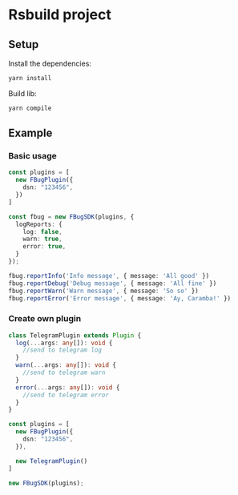 # Rsbuild project

## Setup

Install the dependencies:

```bash
yarn install
```

Build lib:

```bash
yarn compile
```


##  Example

### Basic usage
```ts
const plugins = [
  new FBugPlugin({
    dsn: "123456",
  })
]

const fbug = new FBugSDK(plugins, {
  logReports: {
    log: false,
    warn: true,
    error: true,
  }
});

fbug.reportInfo('Info message', { message: 'All good' })
fbug.reportDebug('Debug message', { message: 'All fine' })
fbug.reportWarn('Warn message', { message: 'So so' })
fbug.reportError('Error message', { message: 'Ay, Caramba!' })
```

### Create own plugin
```ts
class TelegramPlugin extends Plugin {
  log(...args: any[]): void {
    //send to telegram log
  }
  warn(...args: any[]): void {
    //send to telegram warn
  }
  error(...args: any[]): void {
    //send to telegram error
  }
}

const plugins = [
  new FBugPlugin({
    dsn: "123456",
  }),

  new TelegramPlugin()
]

new FBugSDK(plugins);
```
